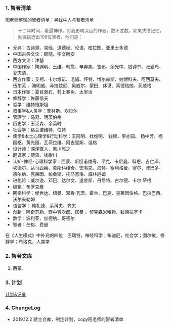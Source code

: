 ### 1. 智者清单

阳老师整理的智者清单：[寻找牛人与智者清单](https://www.douban.com/doulist/3217178/)

> 十二年时间，看遍神作，对我影响深远的作者，数不胜数。如果凭借记忆，勉强挑选出108位智者，他们是：
* 元典：古诗源、易经、道德经、论语、柏拉图、亚里士多德
* 中国古典文论：顾随、宇文所安
* 西方文论：津瑟
* 中国作家：陶渊明、王维、韩愈、辛弃疾、鲁迅、余光中、钱钟书、张爱玲、夏志清、
* 西方作家：艾柯、卡尔维诺、毛姆、怀特、博尔赫斯、纳博科夫、阿西莫夫、 伍尔芙 、海明威、泽拉兹尼、奥威尔、蒙田、休谟、索德格朗、茨威格
* 日本作家：夏目漱石、村上春树、太宰治
* 修辞学：佐藤信夫
* 哲学：维特根斯坦
* 叙事学&人类学：普林斯、坎贝尔
* 管理学：马奇、明茨伯格
* 历史学：王泛森、余英时
* 社会学：格兰诺维特、伯特
* 儒学&本土心理学&行动科学：王阳明、杜维明、 钱穆、李亦园、 杨中芳、杨国枢、黄光国、瓦茨拉维、阿吉里斯、温格
* 设计师：深泽直人、黑川雅之
* 翻译家：傅雷、钱歌川
* 认知-神经-心理科学家：西蒙、斯坦诺维奇、平克、卡尼曼、科恩、吉仁泽、 坎德尔、达马西奥、莫斯科维奇、徳韦克、海特、塞利格曼、塞尔、津巴多、德尔纳、克莱因、帕金斯、托马塞洛、威林厄姆
* 进化论：威尔逊、邓巴、达尔文、道金斯、丹尼特、古尔德、卡尔·萨根
* 编辑：布罗克曼
* 网络科学：侯世达、纽曼、邓肯·瓦茨、霍兰、巴克、克莱因伯格、巴拉巴西、沃尔夫勒姆
* 语言学： 韩礼德、莱科夫、齐夫
* 创新：阿奇苏勒、野中育次郎、诺曼 、契克森米哈赖、钱德拉塞卡
* 数学：波利亚、加德纳、哥德尔
* 智者：芒格、费曼

在《人生模式》中补充的四位：巴瑞特，神经科学；布迪厄，社会学；图尔敏，修辞学；布洛克，人类学

### 2. 智者文库

1. 西蒙，


### 3. 计划

[计划&记录](https://www.notion.so/a8f79ae081bc4256b8adda44a56a55af?v=6498d7e341914440be57c2e116950472)

### 4. ChangeLog

- 2019.12.2 建立仓库，制定计划，copy阳老师的智者清单


